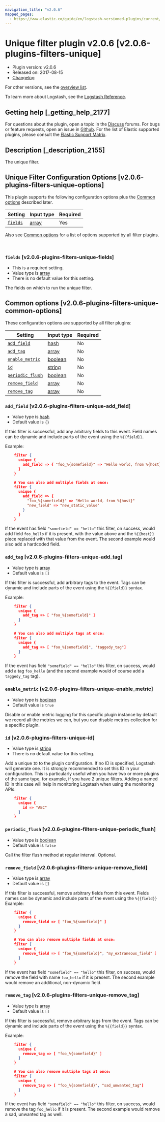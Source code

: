```yaml
---
navigation_title: "v2.0.6"
mapped_pages:
  - https://www.elastic.co/guide/en/logstash-versioned-plugins/current/v2.0.6-plugins-filters-unique.html
---
```


# Unique filter plugin v2.0.6 [v2.0.6-plugins-filters-unique]


* Plugin version: v2.0.6
* Released on: 2017-08-15
* [Changelog](https://github.com/logstash-plugins/logstash-filter-unique/blob/v2.0.6/CHANGELOG.md)

For other versions, see the [overview list](filter-unique-index.md).

To learn more about Logstash, see the [Logstash Reference](logstash://reference/index.md).

## Getting help [_getting_help_2177]

For questions about the plugin, open a topic in the [Discuss](http://discuss.elastic.co) forums. For bugs or feature requests, open an issue in [Github](https://github.com/logstash-plugins/logstash-filter-unique). For the list of Elastic supported plugins, please consult the [Elastic Support Matrix](https://www.elastic.co/support/matrix#matrix_logstash_plugins).


## Description [_description_2155]

The unique filter.


## Unique Filter Configuration Options [v2.0.6-plugins-filters-unique-options]

This plugin supports the following configuration options plus the [Common options](v2-0-6-plugins-filters-unique.md#v2.0.6-plugins-filters-unique-common-options) described later.

| Setting | Input type | Required |
| --- | --- | --- |
| [`fields`](v2-0-6-plugins-filters-unique.md#v2.0.6-plugins-filters-unique-fields) | [array](logstash://reference/configuration-file-structure.md#array) | Yes |

Also see [Common options](v2-0-6-plugins-filters-unique.md#v2.0.6-plugins-filters-unique-common-options) for a list of options supported by all filter plugins.

 

### `fields` [v2.0.6-plugins-filters-unique-fields]

* This is a required setting.
* Value type is [array](logstash://reference/configuration-file-structure.md#array)
* There is no default value for this setting.

The fields on which to run the unique filter.



## Common options [v2.0.6-plugins-filters-unique-common-options]

These configuration options are supported by all filter plugins:

| Setting | Input type | Required |
| --- | --- | --- |
| [`add_field`](v2-0-6-plugins-filters-unique.md#v2.0.6-plugins-filters-unique-add_field) | [hash](logstash://reference/configuration-file-structure.md#hash) | No |
| [`add_tag`](v2-0-6-plugins-filters-unique.md#v2.0.6-plugins-filters-unique-add_tag) | [array](logstash://reference/configuration-file-structure.md#array) | No |
| [`enable_metric`](v2-0-6-plugins-filters-unique.md#v2.0.6-plugins-filters-unique-enable_metric) | [boolean](logstash://reference/configuration-file-structure.md#boolean) | No |
| [`id`](v2-0-6-plugins-filters-unique.md#v2.0.6-plugins-filters-unique-id) | [string](logstash://reference/configuration-file-structure.md#string) | No |
| [`periodic_flush`](v2-0-6-plugins-filters-unique.md#v2.0.6-plugins-filters-unique-periodic_flush) | [boolean](logstash://reference/configuration-file-structure.md#boolean) | No |
| [`remove_field`](v2-0-6-plugins-filters-unique.md#v2.0.6-plugins-filters-unique-remove_field) | [array](logstash://reference/configuration-file-structure.md#array) | No |
| [`remove_tag`](v2-0-6-plugins-filters-unique.md#v2.0.6-plugins-filters-unique-remove_tag) | [array](logstash://reference/configuration-file-structure.md#array) | No |

### `add_field` [v2.0.6-plugins-filters-unique-add_field]

* Value type is [hash](logstash://reference/configuration-file-structure.md#hash)
* Default value is `{}`

If this filter is successful, add any arbitrary fields to this event. Field names can be dynamic and include parts of the event using the `%{{field}}`.

Example:

```json
    filter {
      unique {
        add_field => { "foo_%{somefield}" => "Hello world, from %{host}" }
      }
    }
```

```json
    # You can also add multiple fields at once:
    filter {
      unique {
        add_field => {
          "foo_%{somefield}" => "Hello world, from %{host}"
          "new_field" => "new_static_value"
        }
      }
    }
```

If the event has field `"somefield" == "hello"` this filter, on success, would add field `foo_hello` if it is present, with the value above and the `%{{host}}` piece replaced with that value from the event. The second example would also add a hardcoded field.


### `add_tag` [v2.0.6-plugins-filters-unique-add_tag]

* Value type is [array](logstash://reference/configuration-file-structure.md#array)
* Default value is `[]`

If this filter is successful, add arbitrary tags to the event. Tags can be dynamic and include parts of the event using the `%{{field}}` syntax.

Example:

```json
    filter {
      unique {
        add_tag => [ "foo_%{somefield}" ]
      }
    }
```

```json
    # You can also add multiple tags at once:
    filter {
      unique {
        add_tag => [ "foo_%{somefield}", "taggedy_tag"]
      }
    }
```

If the event has field `"somefield" == "hello"` this filter, on success, would add a tag `foo_hello` (and the second example would of course add a `taggedy_tag` tag).


### `enable_metric` [v2.0.6-plugins-filters-unique-enable_metric]

* Value type is [boolean](logstash://reference/configuration-file-structure.md#boolean)
* Default value is `true`

Disable or enable metric logging for this specific plugin instance by default we record all the metrics we can, but you can disable metrics collection for a specific plugin.


### `id` [v2.0.6-plugins-filters-unique-id]

* Value type is [string](logstash://reference/configuration-file-structure.md#string)
* There is no default value for this setting.

Add a unique `ID` to the plugin configuration. If no ID is specified, Logstash will generate one. It is strongly recommended to set this ID in your configuration. This is particularly useful when you have two or more plugins of the same type, for example, if you have 2 unique filters. Adding a named ID in this case will help in monitoring Logstash when using the monitoring APIs.

```json
    filter {
      unique {
        id => "ABC"
      }
    }
```


### `periodic_flush` [v2.0.6-plugins-filters-unique-periodic_flush]

* Value type is [boolean](logstash://reference/configuration-file-structure.md#boolean)
* Default value is `false`

Call the filter flush method at regular interval. Optional.


### `remove_field` [v2.0.6-plugins-filters-unique-remove_field]

* Value type is [array](logstash://reference/configuration-file-structure.md#array)
* Default value is `[]`

If this filter is successful, remove arbitrary fields from this event. Fields names can be dynamic and include parts of the event using the `%{{field}}` Example:

```json
    filter {
      unique {
        remove_field => [ "foo_%{somefield}" ]
      }
    }
```

```json
    # You can also remove multiple fields at once:
    filter {
      unique {
        remove_field => [ "foo_%{somefield}", "my_extraneous_field" ]
      }
    }
```

If the event has field `"somefield" == "hello"` this filter, on success, would remove the field with name `foo_hello` if it is present. The second example would remove an additional, non-dynamic field.


### `remove_tag` [v2.0.6-plugins-filters-unique-remove_tag]

* Value type is [array](logstash://reference/configuration-file-structure.md#array)
* Default value is `[]`

If this filter is successful, remove arbitrary tags from the event. Tags can be dynamic and include parts of the event using the `%{{field}}` syntax.

Example:

```json
    filter {
      unique {
        remove_tag => [ "foo_%{somefield}" ]
      }
    }
```

```json
    # You can also remove multiple tags at once:
    filter {
      unique {
        remove_tag => [ "foo_%{somefield}", "sad_unwanted_tag"]
      }
    }
```

If the event has field `"somefield" == "hello"` this filter, on success, would remove the tag `foo_hello` if it is present. The second example would remove a sad, unwanted tag as well.



